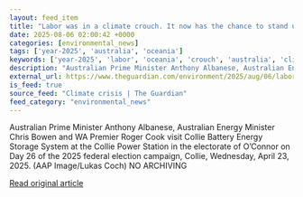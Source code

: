 ```yaml
---
layout: feed_item
title: "Labor was in a climate crouch. It now has the chance to stand up to News Corp and put the national interest first | Clear Air"
date: 2025-08-06 02:00:42 +0000
categories: [environmental_news]
tags: ['year-2025', 'australia', 'oceania']
keywords: ['year-2025', 'labor', 'oceania', 'crouch', 'australia', 'climate']
description: "Australian Prime Minister Anthony Albanese, Australian Energy Minister Chris Bowen and WA Premier Roger Cook visit Collie Battery Energy Storage System at th..."
external_url: https://www.theguardian.com/environment/2025/aug/06/labor-was-in-a-climate-crouch-it-now-has-the-chance-to-stand-up-to-news-corp-and-put-the-national-interest-first
is_feed: true
source_feed: "Climate crisis | The Guardian"
feed_category: "environmental_news"
---
```


Australian Prime Minister Anthony Albanese, Australian Energy Minister Chris Bowen and WA Premier Roger Cook visit Collie Battery Energy Storage System at the Collie Power Station in the electorate of O’Connor on Day 26 of the 2025 federal election campaign, Collie, Wednesday, April 23, 2025. (AAP Image/Lukas Coch) NO ARCHIVING

[Read original article](https://www.theguardian.com/environment/2025/aug/06/labor-was-in-a-climate-crouch-it-now-has-the-chance-to-stand-up-to-news-corp-and-put-the-national-interest-first)
